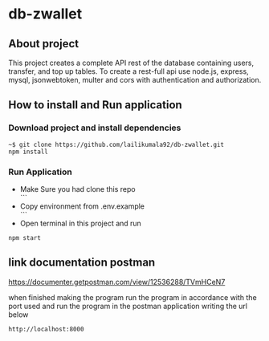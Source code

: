 # db-zwallet

## About project
This project creates a complete API rest of the database containing users, transfer, and top up tables. To create a rest-full api use node.js, express, mysql, jsonwebtoken,
multer and cors with authentication and authorization.

## How to install and Run application 

### Download project and install dependencies

```
~$ git clone https://github.com/lailikumala92/db-zwallet.git
npm install
```

### Run Application
   <ul>
    <li>Make Sure you had clone this repo</li>
                              ```
    <li>Copy environment from  .env.example   </li>
                              ```
    <li>Open terminal in this project and run</li>
    
   </ul>
   
 ```
npm start

```

## link documentation postman 
https://documenter.getpostman.com/view/12536288/TVmHCeN7


 when finished making the program run the program in accordance with the port used
 and run the program in the postman application writing the url below
  ```
  http://localhost:8000
  ```

